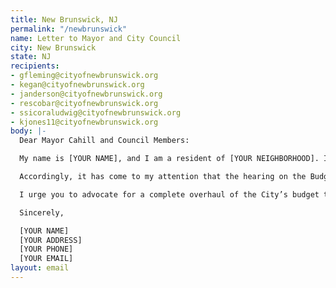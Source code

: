 ```yaml
---
title: New Brunswick, NJ
permalink: "/newbrunswick"
name: Letter to Mayor and City Council
city: New Brunswick
state: NJ
recipients:
- gfleming@cityofnewbrunswick.org
- kegan@cityofnewbrunswick.org
- janderson@cityofnewbrunswick.org
- rescobar@cityofnewbrunswick.org
- ssicoraludwig@cityofnewbrunswick.org
- kjones11@cityofnewbrunswick.org
body: |-
  Dear Mayor Cahill and Council Members:

  My name is [YOUR NAME], and I am a resident of [YOUR NEIGHBORHOOD]. In light of the urgent movement for black lives happening across our nation, I am writing to urge you to advocate for a meaningful reallocation of the City's expenditures away from policing and towards social programs and resources that support housing, jobs, education, health care, child care, and other critical community needs. As the tragic 2011 shooting of Barry Deloatch shows, police violence against Black people is very much an urgent problem in New Brunswick.

  Accordingly, it has come to my attention that the hearing on the Budget and Tax Resolution for fiscal year 2020 will be held on July 15. At $20,181,528 total, an increase from 2019, the City’s amended 2020 budget for policing dwarfs its other appropriations. For example, the allocation for health and human services does not even reach $500,000. This is egregious, particularly in light of the global pandemic - New Brunswick has one of the highest case counts of COVID-19. New Brunswick’s population is 14.6% African American and 50.1% Hispanic/Latino, and 34.2% of its residents are in poverty. Given that racial inequities persist throughout the nation, and that police have proven to be a dire public health threat for Black Americans, it is unconscionable to continue to fund police at these disproportionate levels while starving social programs.

  I urge you to advocate for a complete overhaul of the City’s budget that directs at least [INSERT AMOUNT] away from policing. All over the country, American citizens are calling for budgets that truly represent the people’s needs. In a global pandemic, it is all the more critical to invest funds in areas like health, youth services, and other social programs. I urge you to revise the FY 2020 budget to reflect the demands of New Brunswick’s residents - ideally with participation of those residents in the budget creation - and show that the City of New Brunswick is committed to a vision of true public safety, one that reduces and eliminates harm for everyone.

  Sincerely,

  [YOUR NAME]
  [YOUR ADDRESS]
  [YOUR PHONE]
  [YOUR EMAIL]
layout: email
---
```



